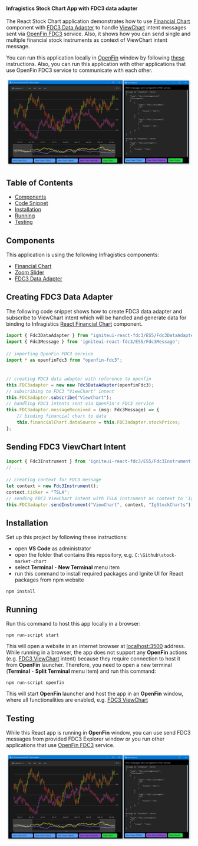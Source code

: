 
#### Infragistics Stock Chart App with FDC3 data adapter

The React Stock Chart application demonstrates how to use [Financial Chart](https://infragistics.com/reactsite/components/financial-chart.html) component with [FDC3 Data Adapter](https://www.npmjs.com/package/igniteui-react-fdc3) to handle [ViewChart](https://fdc3.finos.org/docs/1.0/intents-intro) intent messages sent via [OpenFin FDC3](https://developers.openfin.co/docs/fdc3) service. Also, it shows how you can send single and multiple financial stock instruments as context of ViewChart intent message.

You can run this application locally in [OpenFin](https://developers.openfin.co/docs/openfin-os/) window by following [these](https://github.com/Infragistics/demo-apps/tree/master/react/open-fin-stock-chart#running) instructions. Also, you can run this application with other applications that use OpenFin FDC3 service to communicate with each other.

<img src="./public/images/chart-app.png" width="700" />

## Table of Contents

- [Components](#Components)
- [Code Snippet](#Code)
- [Installation](#Installation)
- [Running](#Running)
- [Testing](#Testing)


## Components

This application is using the following Infragistics components:

- [Financial Chart](https://infragistics.com/reactsite/components/financial-chart.html)
- [Zoom Slider](https://infragistics.com/reactsite/components/zoomslider-overview.html)
- [FDC3 Data Adapter](https://www.npmjs.com/package/igniteui-react-fdc3)

## Creating FDC3 Data Adapter

The following code snippet shows how to create FDC3 data adapter and subscribe to ViewChart intent which will be handled and generate data for binding to Infragistics [React Financial Chart](https://infragistics.com/reactsite/components/financial-chart.html) component.

```ts
import { Fdc3DataAdapter } from "igniteui-react-fdc3/ES5/Fdc3DataAdapter"
import { Fdc3Message } from 'igniteui-react-fdc3/ES5/Fdc3Message';

// importing OpenFin FDC3 service
import * as openfinFdc3 from "openfin-fdc3";


// creating FDC3 data adapter with reference to openfin
this.FDC3adapter = new new Fdc3DataAdapter(openfinFdc3);
// subscribing to FDC3 "ViewChart" intent
this.FDC3adapter.subscribe("ViewChart");
// handling FDC3 intents sent via OpenFin's FDC3 service
this.FDC3adapter.messageReceived = (msg: Fdc3Message) => {
    // binding financial chart to data
    this.financialChart.dataSource = this.FDC3adapter.stockPrices;
};

```

## Sending FDC3 ViewChart Intent

```ts
import { Fdc3Instrument } from 'igniteui-react-fdc3/ES5/Fdc3Instrument';
// ...

// creating context for FDC3 message
let context = new Fdc3Instrument();
context.ticker = "TSLA";
// sending FDC3 ViewChart intent with TSLA instrument as context to 'IgStockCharts' app
this.FDC3adapter.sendInstrument("ViewChart", context, "IgStockCharts");
```

## Installation

Set up this project by following these instructions:

- open **VS Code** as administrator
- open the folder that contains this repository, e.g. `C:\Github\stock-market-chart`
- select **Terminal** - **New Terminal** menu item
- run this command to install required packages and Ignite UI for React packages from npm website

```
npm install
```

## Running

Run this command to host this app locally in a browser:

```
npm run-script start
```

This will open a website in an internet browser at [localhost:3500](http://localhost:3500/) address. While running in
a browser, the app does not support any **OpenFin** actions (e.g. [FDC3 ViewChart](https://fdc3.finos.org/docs/1.0/intents-intro) intent) because they require connection to host it from **OpenFin** launcher. Therefore, you need to open a new terminal (**Terminal** - **Split Terminal** menu item) and run this command:

```
npm run-script openfin
```

This will start **OpenFin** launcher and host the app in an **OpenFin** window, where all functionalities are enabled, e.g. [FDC3 ViewChart](https://fdc3.finos.org/docs/1.0/intents-intro)


## Testing

While this React app is running in **OpenFin** window, you can use send FDC3 messages from provided FDC3 Explorer window or you run other applications that use [OpenFin FDC3](https://developers.openfin.co/docs/fdc3) service.

<img src="./public/images/chart-app.png" width="700" />